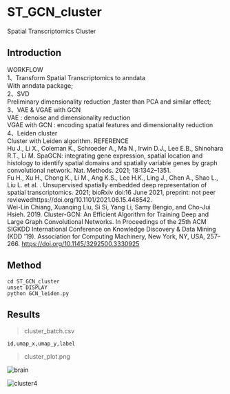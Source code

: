 # ST_GCN_cluster
Spatial Transcriptomics Cluster
## Introduction
WORKFLOW  
1、Transform Spatial Transcriptomics to anndata  
With anndata package;  
2、SVD  
Preliminary dimensionality reduction ,faster than PCA and similar effect;  
3、VAE & VGAE with GCN  
VAE : denoise and dimensionality reduction  
VGAE with GCN : encoding spatial features and dimensionality reduction  
4、Leiden cluster  
Cluster with Leiden algorithm.
REFERENCE  
Hu J., Li X., Coleman K., Schroeder A., Ma N., Irwin D.J., Lee E.B., Shinohara R.T., Li M. SpaGCN: integrating gene expression, spatial location and histology to identify spatial domains and spatially variable genes by graph convolutional network. Nat. Methods. 2021; 18:1342–1351.  
Fu H., Xu H., Chong K., Li M., Ang K.S., Lee H.K., Ling J., Chen A., Shao L., Liu L. et al. . Unsupervised spatially embedded deep representation of spatial transcriptomics. 2021; bioRxiv doi:16 June 2021, preprint: not peer reviewedhttps://doi.org/10.1101/2021.06.15.448542.  
Wei-Lin Chiang, Xuanqing Liu, Si Si, Yang Li, Samy Bengio, and Cho-Jui Hsieh. 2019. Cluster-GCN: An Efficient Algorithm for Training Deep and Large Graph Convolutional Networks. In Proceedings of the 25th ACM SIGKDD International Conference on Knowledge Discovery & Data Mining (KDD '19). Association for Computing Machinery, New York, NY, USA, 257–266. https://doi.org/10.1145/3292500.3330925  

## Method
```
cd ST_GCN_cluster
unset DISPLAY
python GCN_leiden.py
```
## Results
> cluster_batch.csv
```
id,umap_x,umap_y,label
```

> cluster_plot.png

![brain](https://user-images.githubusercontent.com/50703435/197137548-f92488c7-0f44-43e7-80a6-754addf54f45.png)

![cluster4](https://user-images.githubusercontent.com/50703435/197137818-dee56c50-6fc1-4cc7-a4e6-4a22b8db3d4b.png)

